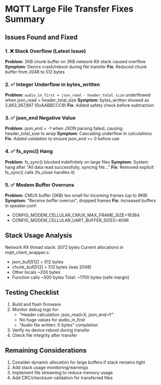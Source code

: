 # MQTT Large File Transfer Fixes Summary

## Issues Found and Fixed

### 1. ❌ Stack Overflow (Latest Issue)
**Problem**: 2KB chunk buffer on 3KB network RX stack caused overflow
**Symptom**: Device crash/reboot during file transfer
**Fix**: Reduced chunk buffer from 2048 to 512 bytes

### 2. ✅ Integer Underflow in bytes_written
**Problem**: `audio_in_first = json_read - header_total_size` underflowed when json_read < header_total_size
**Symptom**: bytes_written showed as 2,863,267,897 (0xAABBCCC9)
**Fix**: Added safety check before subtraction

### 3. ✅ json_end Negative Value
**Problem**: json_end = -1 when JSON parsing failed, causing header_total_size to wrap
**Symptom**: Cascading underflow in calculations
**Fix**: Added validation to ensure json_end >= 0 before use

### 4. ✅ fs_sync() Hang
**Problem**: fs_sync() blocked indefinitely on large files
**Symptom**: System hang after "All data read successfully, syncing file..."
**Fix**: Removed explicit fs_sync() calls (fs_close handles it)

### 5. ✅ Modem Buffer Overruns
**Problem**: CMUX buffer (2KB) too small for incoming frames (up to 9KB)
**Symptom**: "Receive buffer overrun", dropped frames
**Fix**: Increased buffers in speaker.conf:
- CONFIG_MODEM_CELLULAR_CMUX_MAX_FRAME_SIZE=16384
- CONFIG_MODEM_CELLULAR_UART_BUFFER_SIZES=4096

## Stack Usage Analysis
Network RX thread stack: 3072 bytes
Current allocations in mqtt_client_wrapper.c:
- json_buf[512] = 512 bytes
- chunk_buf[512] = 512 bytes (was 2048)
- Other locals ~200 bytes
- Function calls ~500 bytes
Total: ~1700 bytes (safe margin)

## Testing Checklist
1. Build and flash firmware
2. Monitor debug logs for:
   - "Header calculation: json_read=X, json_end=Y"
   - No huge values for audio_in_first
   - "Audio file written: X bytes" completion
3. Verify no device reboot during transfer
4. Check file integrity after transfer

## Remaining Considerations
1. Consider dynamic allocation for large buffers if stack remains tight
2. Add stack usage monitoring/warnings
3. Implement file streaming to reduce memory usage
4. Add CRC/checksum validation for transferred files
